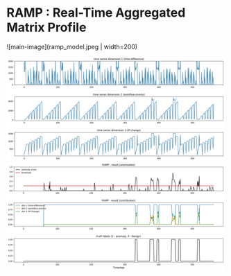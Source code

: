 # RAMP : Real-Time Aggregated Matrix Profile


![main-image](ramp_model.jpeg | width=200)


![time-series](image_data.jpeg)
![tresult](image_result.jpeg)